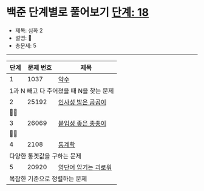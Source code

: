 # 백준 단계별로 풀어보기 [단계: 18](https://www.acmicpc.net/step/54)

- 제목: 심화 2
- 설명: 👑
- 총문제: 5
---
<P>
  <table>
    <thead><tr><th>단계</th><th>문제 번호</th><th>제목</th></tr></thead>
    <tbody>
      <tr><td>1</td><td>1037</td><td><a href="https://www.acmicpc.net/problem/1037">약수</a></td></tr>
      <tr><td colspan="3">1과 N 빼고 다 주어졌을 때 N을 찾는 문제</td></tr>
      <tr><td>2</td><td>25192</td><td><a href="https://www.acmicpc.net/problem/25192">인사성 밝은 곰곰이</a></td></tr>
      <tr><td colspan="3">👋🐻</td></tr>
      <tr><td>3</td><td>26069</td><td><a href="https://www.acmicpc.net/problem/26069">붙임성 좋은 총총이</a></td></tr>
      <tr><td colspan="3">🌈🤸</td></tr>
      <tr><td>4</td><td>2108</td><td><a href="https://www.acmicpc.net/problem/2108">통계학</a></td></tr>
      <tr><td colspan="3">다양한 통곗값을 구하는 문제</td></tr>
      <tr><td>5</td><td>20920</td><td><a href="https://www.acmicpc.net/problem/20920">영단어 암기는 괴로워</a></td></tr>
      <tr><td colspan="3">복잡한 기준으로 정렬하는 문제</td></tr>
    </tbody>
  </table>
</P>

